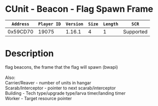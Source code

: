 # CUnit - Beacon - Flag Spawn Frame

| `Address` | `Player ID` | `Version` | `Size` | `Length` | `SCR` |
| ---------- | ----------- | --------- | ------ | -------- | ---- |
| 0x59CD70 | 19075 | 1.16.1 | 4 | 1 | Supported |

# Description

flag beacons, the frame that the flag will spawn (bwapi)<br><br>Also:<br>Carrier/Reaver - number of units in hangar<br>Scarab/Interceptor - pointer to next scarab/interceptor<br>Building - Tech type/upgrade type/larva timer/landing timer<br>Worker - Target resource pointer